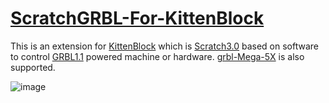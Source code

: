 # [ScratchGRBL-For-KittenBlock](https://www.scratchgrbl.com)
This is an extension for [KittenBlock](https://www.kittenbot.cc/pages/software) which is [Scratch3.0](https://scratch.mit.edu/) based on software to control [GRBL1.1](https://github.com/gnea/grbl) powered machine or hardware. [grbl-Mega-5X](https://github.com/perivar/grbl-Mega-5X) is also supported.

![image](https://user-images.githubusercontent.com/80566281/113102262-5eb5f280-9230-11eb-9d69-4c65038704e6.png)
